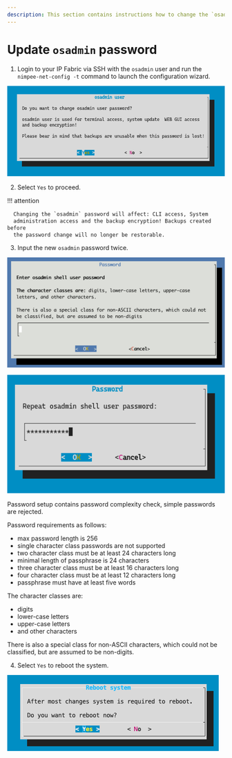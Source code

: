 ```yaml
---
description: This section contains instructions how to change the `osadmin` password using the IP Fabric Boot Wizard.
---
```


# Update `osadmin` password

1. Login to your IP Fabric via SSH with the `osadmin` user and run the
   `nimpee-net-config -t` command to launch the configuration wizard.

  ![Change_osadmin_pass_TUI_!](osadmin_password_change2.png)

2. Select `Yes` to proceed.

  !!! attention

      Changing the `osadmin` password will affect: CLI access, System 
      administration access and the backup encryption! Backups created before 
      the password change will no longer be restorable.

3. Input the new `osadmin` password twice.

  ![Input_new_osadmin_password](osadmin_password_change3.png)

  ![Input_new_osadmin_password](osadmin_password_change4.png)

  Password setup contains password complexity check, 
  simple passwords are rejected.

  Password requirements as follows:

  - max password length is 256
  - single character class passwords are not supported
  - two character class must be at least 24 characters long
  - minimal length of passphrase is 24 characters
  - three character class must be at least 16 characters long
  - four character class must be at least 12 characters long
  - passphrase must have at least five words

  The character classes are:

  - digits
  - lower-case letters
  - upper-case letters
  - and other characters

  There is also a special class for non-ASCII characters, which could not be 
  classified, but are assumed to be non-digits.

4. Select `Yes` to reboot the system.

  ![Reboot](reboot.png)
